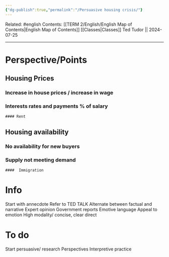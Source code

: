 ```yaml
---
{"dg-publish":true,"permalink":"/Persuasive housing crisis/"}
---
```


Related: #english
Contents: [[TERM 2/English/English Map of Contents\|English Map of Contents]]
[[Classes\|Classes]]
Ted Tudor || 2024-07-25
***
# Perspective/Points 
## Housing Prices 
### Increase in house prices / increase in wage 
### Interests rates and payments % of salary 
	#### Rent 
## Housing availability 
### No availability for new buyers 
### Supply not meeting demand 
	####  Immigration 












# Info 
Start with annecdote 
Refer to TED TALK 
Alternate between factual and narrative 
Expert opinion 
Government reports 
Emotive language 
Appeal to emotion 
High modality/ concise, clear direct 

# To do 
Start persuasive/ research 
	Perspectives 
Interpretive practice 
